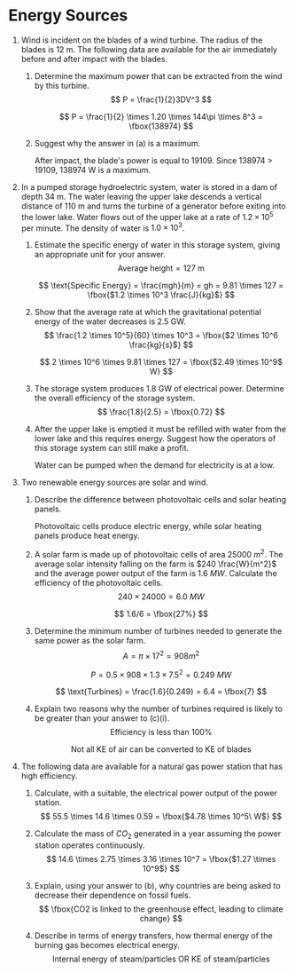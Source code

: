 # Energy Sources

1. Wind is incident on the blades of a wind turbine. The radius of the blades is 12 m. The following data are available for the air immediately before and after impact with the blades. 

   1. Determine the maximum power that can be extracted from the wind by this turbine. 
      $$
      P = \frac{1}{2}3DV^3
      $$

      $$
      P = \frac{1}{2} \times 1.20 \times 144\pi \times 8^3 = \fbox{138974}
      $$

   2. Suggest why the answer in (a) is a maximum. 

      After impact, the blade's power is equal to 19109. Since 138974 > 19109, 138974 W is a maximum. 

2. In a pumped storage hydroelectric system, water is stored in a dam of depth 34 m. The water leaving the upper lake descends a vertical distance of 110 m and turns the turbine of a generator before exiting into the lower lake. Water flows out of the upper lake at a rate of $1.2 \times 10^5$ per minute. The density of water is $1.0 \times 10^3$. 

   1. Estimate the specific energy of water in this storage system, giving an appropriate unit for your answer. 
      $$
      \text{Average height} = 127 \ \text{m}
      $$

      $$
      \text{Specific Energy} = \frac{mgh}{m} = gh = 9.81 \times 127 = \fbox{$1.2 \times 10^3 \frac{J}{kg}$}
      $$

   2. Show that the average rate at which the gravitational potential energy of the water decreases is 2.5 GW. 
      $$
      \frac{1.2 \times 10^5}{60} \times 10^3 = \fbox{$2 \times 10^6 \frac{kg}{s}$}
      $$

      $$
      2 \times 10^6 \times 9.81 \times 127 = \fbox{$2.49 \times 10^9$ W}
      $$

   3. The storage system produces 1.8 GW of electrical power. Determine the overall efficiency of the storage system. 
      $$
      \frac{1.8}{2.5} = \fbox{0.72}
      $$

   4. After the upper lake is emptied it must be refilled with water from the lower lake and this requires energy. Suggest how the operators of this storage system can still make a profit. 

      Water can be pumped when the demand for electricity is at a low. 

3. Two renewable energy sources are solar and wind. 

   1. Describe the difference between photovoltaic cells and solar heating panels. 

      Photovoltaic cells produce electric energy, while solar heating panels produce heat energy. 

   2. A solar farm is made up of photovoltaic cells of area $25000\ m^2$. The average solar intensity falling on the farm is $240 \frac{W}{m^2}$ and the average power output of the farm is $1.6\ MW$. Calculate the efficiency of the photovoltaic cells. 
      $$
      240 \times 24000 = 6.0\ MW
      $$

      $$
      1.6/6 = \fbox{27%}
      $$

   3. Determine the minimum number of turbines needed to generate the same power as the solar farm. 
      $$
      A = \pi \times 17^2 = 908m^2
      $$

      $$
      P = 0.5 \times 908 \times 1.3 \times 7.5^2 = 0.249\ MW
      $$

      $$
      \text{Turbines} = \frac{1.6}{0.249} = 6.4 = \fbox{7}
      $$

   4. Explain two reasons why the number of turbines required is likely to be greater than your answer to (c)(i). 
      $$
      \text{Efficiency is less than $100\%$}
      $$

      $$
      \text{Not all KE of air can be converted to KE of blades}
      $$

4. The following data are available for a natural gas power station that has high efficiency. 

   1. Calculate, with a suitable, the electrical power output of the power station. 
      $$
      55.5 \times 14.6 \times 0.59 = \fbox{$4.78 \times 10^5\ W$}
      $$

   2. Calculate the mass of $CO_2$ generated in a year assuming the power station operates continuously. 
      $$
      14.6 \times 2.75 \times 3.16 \times 10^7 = \fbox{$1.27 \times 10^9$}
      $$

   3. Explain, using your answer to (b), why countries are being asked to decrease their dependence on fossil fuels. 
      $$
      \fbox{CO2 is linked to the greenhouse effect, leading to climate change}
      $$

   4. Describe in terms of energy transfers, how thermal energy of the burning gas becomes electrical energy. 
      $$
      \text{Internal energy of steam/particles OR KE of steam/particles}
      $$
      

   




